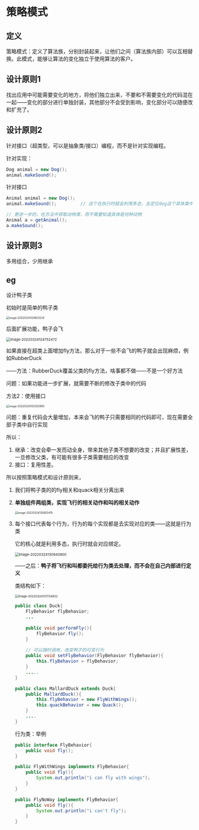 # 策略模式

## 定义

策略模式：定义了算法族，分别封装起来，让他们之间（算法族内部）可以互相替换。此模式，能够让算法的变化独立于使用算法的客户。

## 设计原则1

找出应用中可能需要变化的地方，将他们独立出来，不要和不需要变化的代码混在一起——变化的部分进行单独封装，其他部分不会受到影响，变化部分可以随便改和扩充了。

## 设计原则2

针对接口（超类型，可以是抽象类/接口）编程，而不是针对实现编程。

针对实现：

```java
Dog animal = new Dog();
animal.makeSound();
```

针对接口

```java
Animal animal = new Dog();
animal.makeSound();			// 这个在执行时就会利用多态，去定位dog这个具体类中的实现

// 更进一步的，在方法中获取动物类，而不需要知道具体是何种动物
Animal a = getAnimal();
a.makeSound();
```

## 设计原则3

多用组合，少用继承

## eg

设计鸭子类

初始时是简单的鸭子类

<img src="C:\Users\surface\AppData\Roaming\Typora\typora-user-images\image-20220324124623224.png" alt="image-20220324124623224" style="zoom:50%;" />

后面扩展功能，鸭子会飞

<img src="C:\Users\surface\AppData\Roaming\Typora\typora-user-images\image-20220324124752472.png" alt="image-20220324124752472" style="zoom:67%;" />

如果直接在超类上面增加fly方法，那么对于一些不会飞的鸭子就会出现麻烦，例如RubberDuck

——方法：RubberDuck覆盖父类的fly方法，啥事都不做——不是一个好方法

问题：如果功能进一步扩展，就需要不断的修改子类中的代码

方法2：使用接口

<img src="C:\Users\surface\AppData\Roaming\Typora\typora-user-images\image-20220324125302900.png" alt="image-20220324125302900" style="zoom:50%;" />

问题：重复代码会大量增加，本来会飞的鸭子只需要相同的代码即可，现在需要全部子类中自行实现

所以：

1. 继承：改变会牵一发而动全身，带来其他子类不想要的改变；并且扩展性差，一旦修改父类，有可能有很多子类需要相应的改变
2. 接口：复用性差。

所以按照策略模式和设计原则来，

1. 我们将鸭子类的的fly相关和quack相关分离出来

2. **单独组件两组类，实现飞行的相关动作和叫的相关动作**

   <img src="C:\Users\surface\AppData\Roaming\Typora\typora-user-images\image-20220324130920415.png" alt="image-20220324130920415" style="zoom:50%;" />

3. 每个接口代表每个行为，行为的每个实现都是去实现对应的类——这就是行为类

   它的核心就是利用多态，执行时就会对应绑定。

   <img src="C:\Users\surface\AppData\Roaming\Typora\typora-user-images\image-20220324130940800.png" alt="image-20220324130940800" style="zoom:67%;" />

   ——之后：**鸭子将飞行和叫都委托给行为类去处理，而不会在自己内部进行定义**

   类结构如下：

   <img src="C:\Users\surface\AppData\Roaming\Typora\typora-user-images\image-20220324131724932.png" alt="image-20220324131724932" style="zoom:57%;" />

   ```java
   public class Duck{
       FlyBehavior flyBehavior;
       ...
       
       public void performFly(){
           flyBehavior.fly();
       }
       
       // 可以随时调用，改变鸭子的可变行为
       public void setFlyBehavior(FlyBehavior flyBehavior){
           this.flyBehavior = flyBehavior;
       }
       .....
   }
   
   public class MallardDuck extends Duck{
       public MallardDuck(){
           this.flyBehavior = new FlyWithWings();
           this.quackBehavior = new Quack();
       }
       ....
   }
   ```

   行为类：举例

   ```java
   public interface FlyBehavior{
       public void fly();
   }
   
   public FlyWithWings implements FlyBehavior{
       public void fly(){
           System.out,println("i can fly with wings");
       }
   }
   
   public FlyNoWay implements FlyBehavior{
       public void fly(){
           System.out.println("i can't fly");
       }
   }
   ```

   

